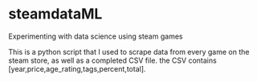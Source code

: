 # steamdataML
Experimenting with data science using steam games

This is a python script that I used to scrape data from every game on the steam store, as well as a completed CSV file.
the CSV contains [year,price,age_rating,tags,percent,total].
